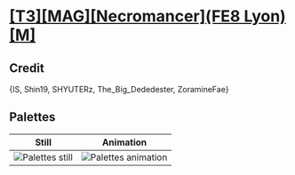 # [\[T3\]\[MAG\]\[Necromancer\]\(FE8 Lyon\)\[M\]](../)

## Credit

{IS, Shin19, SHYUTERz, The_Big_Dededester, ZoramineFae}
	
## Palettes

| Still | Animation |
| :---: | :-------: |
| ![Palettes still](./Palettes_000.png) | ![Palettes animation](./Palettes.gif) |
